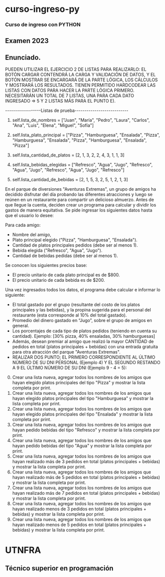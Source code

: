 # **curso-ingreso-py**

### Curso de ingreso con PYTHON

## Examen 2023

## Enunciado.

PUEDEN UTILIZAR EL EJERCICIO 2 DE LISTAS PARA REALIZARLO: EL BOTÓN CARGAR CONTENDRÁ LA CARGA Y VALIDACIÓN DE DATOS, Y EL BOTÓN MOSTRAR SE ENCARGARÁ DE LA PARTE LÓGICA, LOS CÁLCULOS Y MOSTRARÁ LOS RESULTADOS.
TIENEN PERMITIDO HARDCODEAR LAS LISTAS CON DATOS PARA HACER LA PARTE LÓGICA PRIMERO.
NECESITARÁN UN TOTAL DE 7 LISTAS, UNA PARA CADA DATO INGRESADO => 5 Y 2 LISTAS MÁS PARA EL PUNTO E).

------------------Listas de prueba---------------------------

1. self.lista_de_nombres = ["Juan", "María", "Pedro", "Laura", "Carlos", "Ana", "Luis", "Elena", "Miguel", "Sofía"]

2. self.lista_plato_principal = ["Pizza", "Hamburguesa", "Ensalada", "Pizza", "Hamburguesa", "Ensalada", "Pizza", "Hamburguesa", "Ensalada", "Pizza"]

3. self.lista_cantidad_de_platos = [2, 1, 3, 2, 2, 4, 3, 1, 1, 3]

4. self.lista_bebidas_elegidas = ["Refresco", "Agua", "Jugo", "Refresco", "Agua", "Jugo", "Refresco", "Agua", "Jugo", "Refresco"]

5. self.lista_cantidad_de_bebidas = [2, 1, 5, 3, 2, 5, 1, 2, 1, 3]

En el parque de diversiones "Aventuras Extremas", un grupo de amigos ha decidido disfrutar del día probando las diferentes atracciones y luego se reúnen en un restaurante para compartir un delicioso almuerzo. Antes de que llegue la cuenta, deciden crear un programa para calcular y dividir los gastos de manera equitativa. Se pide ingresar los siguientes datos hasta que el usuario lo desee:

Para cada amigo:

- Nombre del amigo,
- Plato principal elegido ("Pizza", "Hamburguesa", "Ensalada").
- Cantidad de platos principales pedidos (debe ser al menos 1).
- Bebida elegida ("Refresco", "Agua", "Jugo").
- Cantidad de bebidas pedidas (debe ser al menos 1).

Se conocen los siguientes precios base:

- El precio unitario de cada plato principal es de $800.
- El precio unitario de cada bebida es de $200.

Una vez ingresados todos los datos, el programa debe calcular e informar lo siguiente:

- El total gastado por el grupo (resultante del costo de los platos principales y las bebidas), y la propina sugerida para el personal del restaurante (esta corresponde al 10% del total gastado).
- Promedio del dinero gastado en “Jugo”, sobre el grupo de amigos en general.
- Los porcentajes de cada tipo de platos pedidos (teniendo en cuenta su cantidad). Ejemplo: [30% pizza, 40% ensaladas, 30% hamburguesas]
- Además, desean premiar al amigo que realizó la mayor CANTIDAD de pedidos en total (platos principales + bebidas) con una entrada gratuita para otra atracción del parque "Aventuras Extremas".
- REALIZAR DOS PUNTO; EL PRIMERO CORRESPONDIENTE AL ÚLTIMO NÚMERO DE SU DNI PERSONAL (Ejemplo 4) Y EL SEGUNDO RESTANDO A 9 EL ÚLTIMO NÚMERO DE SU DNI (Ejemplo 9 - 4 = 5):

0. Crear una lista nueva, agregar todos los nombres de los amigos que hayan elegido platos principales del tipo "Pizza" y mostrar la lista completa por print.
1. Crear una lista nueva, agregar todos los nombres de los amigos que hayan elegido
   platos principales del tipo "Hamburguesa" y mostrar la lista completa por print.
2. Crear una lista nueva, agregar todos los nombres de los amigos que hayan elegido platos principales del tipo "Ensalada" y mostrar la lista completa por print.
3. Crear una lista nueva, agregar todos los nombres de los amigos que hayan pedido bebidas del tipo "Refresco" y mostrar la lista completa por print.
4. Crear una lista nueva, agregar todos los nombres de los amigos que hayan pedido bebidas del tipo "Agua" y mostrar la lista completa por print.
5. Crear una lista nueva, agregar todos los nombres de los amigos que hayan realizado más de 3 pedidos en total (platos principales + bebidas) y mostrar la lista completa por print.
6. Crear una lista nueva, agregar todos los nombres de los amigos que hayan realizado más de 5 pedidos en total (platos principales + bebidas) y mostrar la lista completa por print.
7. Crear una lista nueva, agregar todos los nombres de los amigos que hayan realizado más de 7 pedidos en total (platos principales + bebidas) y mostrar la lista completa por print.
8. Crear una lista nueva, agregar todos los nombres de los amigos que hayan realizado menos de 3 pedidos en total (platos principales + bebidas) y mostrar la lista completa por print.
9. Crear una lista nueva, agregar todos los nombres de los amigos que hayan realizado menos de 5 pedidos en total (platos principales + bebidas) y mostrar la lista completa por print.

# **UTNFRA**

## **Técnico superior en programación**
